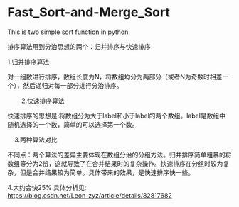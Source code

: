 # Fast_Sort-and-Merge_Sort
This is two simple sort function in python

排序算法用到分治思想的两个：归并排序与快速排序

1.归并排序算法

对一组数进行排序，数组长度为N，将数组均分为两部分（或者N为奇数时相差一个），然后递归对每一部分进行分治排序。

       
2.快速排序算法

快速排序的思想是:将数组分为大于label和小于label的两个数组。label是数组中随机选择的一个数，简单的可以选择第一个数。

   
3.两种算法对比

   不同点：两个算法的差异主要体现在数组分治的分组方法。归并排序简单粗暴的将数组等分为2份，这就导致了在合并结果时的复杂操作。快速排序在分组时较为复杂，但是合并结果较为简单。具体带来的效果，是快速排序快一些。
   
4.大约会快25%
     具体分析见:
https://blog.csdn.net/Leon_zyz/article/details/82817682

